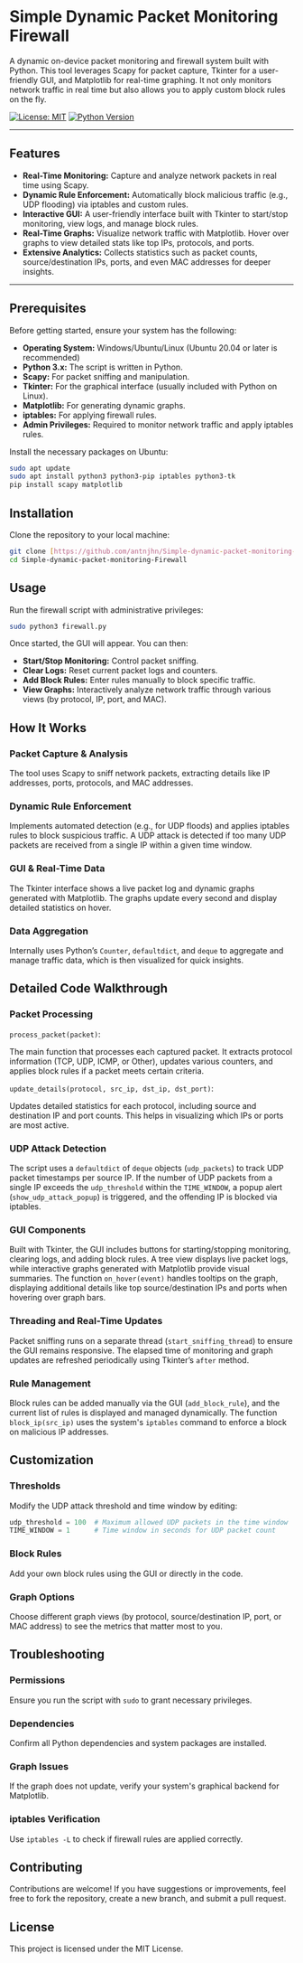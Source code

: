 # Simple Dynamic Packet Monitoring Firewall

A dynamic on-device packet monitoring and firewall system built with Python. This tool leverages Scapy for packet capture, Tkinter for a user-friendly GUI, and Matplotlib for real-time graphing. It not only monitors network traffic in real time but also allows you to apply custom block rules on the fly.

[![License: MIT](https://img.shields.io/badge/License-MIT-green.svg)](LICENSE)
[![Python Version](https://img.shields.io/badge/Python-3.x-blue.svg)](https://www.python.org/)

---

## Features

-   **Real-Time Monitoring:** Capture and analyze network packets in real time using Scapy.
-   **Dynamic Rule Enforcement:** Automatically block malicious traffic (e.g., UDP flooding) via iptables and custom rules.
-   **Interactive GUI:** A user-friendly interface built with Tkinter to start/stop monitoring, view logs, and manage block rules.
-   **Real-Time Graphs:** Visualize network traffic with Matplotlib. Hover over graphs to view detailed stats like top IPs, protocols, and ports.
-   **Extensive Analytics:** Collects statistics such as packet counts, source/destination IPs, ports, and even MAC addresses for deeper insights.

---

## Prerequisites

Before getting started, ensure your system has the following:

-   **Operating System:** Windows/Ubuntu/Linux (Ubuntu 20.04 or later is recommended)
-   **Python 3.x:** The script is written in Python.
-   **Scapy:** For packet sniffing and manipulation.
-   **Tkinter:** For the graphical interface (usually included with Python on Linux).
-   **Matplotlib:** For generating dynamic graphs.
-   **iptables:** For applying firewall rules.
-   **Admin Privileges:** Required to monitor network traffic and apply iptables rules.

Install the necessary packages on Ubuntu:

```sh
sudo apt update
sudo apt install python3 python3-pip iptables python3-tk
pip install scapy matplotlib
```

## Installation

Clone the repository to your local machine:

```sh
git clone [https://github.com/antnjhn/Simple-dynamic-packet-monitoring-Firewall.git](https://github.com/antnjhn/Simple-dynamic-packet-monitoring-Firewall.git)
cd Simple-dynamic-packet-monitoring-Firewall
```

## Usage

Run the firewall script with administrative privileges:

```sh
sudo python3 firewall.py
```

Once started, the GUI will appear. You can then:

-   **Start/Stop Monitoring:** Control packet sniffing.
-   **Clear Logs:** Reset current packet logs and counters.
-   **Add Block Rules:** Enter rules manually to block specific traffic.
-   **View Graphs:** Interactively analyze network traffic through various views (by protocol, IP, port, and MAC).

## How It Works

### Packet Capture & Analysis

The tool uses Scapy to sniff network packets, extracting details like IP addresses, ports, protocols, and MAC addresses.

### Dynamic Rule Enforcement

Implements automated detection (e.g., for UDP floods) and applies iptables rules to block suspicious traffic. A UDP attack is detected if too many UDP packets are received from a single IP within a given time window.

### GUI & Real-Time Data

The Tkinter interface shows a live packet log and dynamic graphs generated with Matplotlib. The graphs update every second and display detailed statistics on hover.

### Data Aggregation

Internally uses Python’s `Counter`, `defaultdict`, and `deque` to aggregate and manage traffic data, which is then visualized for quick insights.

## Detailed Code Walkthrough

### Packet Processing

`process_packet(packet)`:

The main function that processes each captured packet. It extracts protocol information (TCP, UDP, ICMP, or Other), updates various counters, and applies block rules if a packet meets certain criteria.

`update_details(protocol, src_ip, dst_ip, dst_port)`:

Updates detailed statistics for each protocol, including source and destination IP and port counts. This helps in visualizing which IPs or ports are most active.

### UDP Attack Detection

The script uses a `defaultdict` of `deque` objects (`udp_packets`) to track UDP packet timestamps per source IP. If the number of UDP packets from a single IP exceeds the `udp_threshold` within the `TIME_WINDOW`, a popup alert (`show_udp_attack_popup`) is triggered, and the offending IP is blocked via iptables.

### GUI Components

Built with Tkinter, the GUI includes buttons for starting/stopping monitoring, clearing logs, and adding block rules. A tree view displays live packet logs, while interactive graphs generated with Matplotlib provide visual summaries. The function `on_hover(event)` handles tooltips on the graph, displaying additional details like top source/destination IPs and ports when hovering over graph bars.

### Threading and Real-Time Updates

Packet sniffing runs on a separate thread (`start_sniffing_thread`) to ensure the GUI remains responsive. The elapsed time of monitoring and graph updates are refreshed periodically using Tkinter’s `after` method.

### Rule Management

Block rules can be added manually via the GUI (`add_block_rule`), and the current list of rules is displayed and managed dynamically. The function `block_ip(src_ip)` uses the system's `iptables` command to enforce a block on malicious IP addresses.

## Customization

### Thresholds

Modify the UDP attack threshold and time window by editing:

```python
udp_threshold = 100  # Maximum allowed UDP packets in the time window
TIME_WINDOW = 1      # Time window in seconds for UDP packet count
```

### Block Rules

Add your own block rules using the GUI or directly in the code.

### Graph Options

Choose different graph views (by protocol, source/destination IP, port, or MAC address) to see the metrics that matter most to you.

## Troubleshooting

### Permissions

Ensure you run the script with `sudo` to grant necessary privileges.

### Dependencies

Confirm all Python dependencies and system packages are installed.

### Graph Issues

If the graph does not update, verify your system's graphical backend for Matplotlib.

### iptables Verification

Use `iptables -L` to check if firewall rules are applied correctly.

## Contributing

Contributions are welcome! If you have suggestions or improvements, feel free to fork the repository, create a new branch, and submit a pull request.

## License

This project is licensed under the MIT License. 
